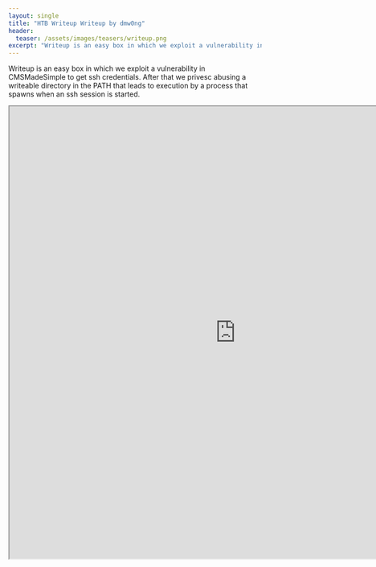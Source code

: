 ```yaml
---
layout: single
title: "HTB Writeup Writeup by dmw0ng"
header:
  teaser: /assets/images/teasers/writeup.png
excerpt: "Writeup is an easy box in which we exploit a vulnerability in CMSMadeSimple to get ssh credentials. After that we privesc abusing a writeable directory in the PATH that leads to execution by a process that spawns when an ssh session is started."
---
```


Writeup is an easy box in which we exploit a vulnerability in CMSMadeSimple to get ssh credentials. After that we privesc abusing a writeable directory in the PATH that leads to execution by a process that spawns when an ssh session is started.

<iframe height="900" src="https://drive.google.com/viewerng/viewer?embedded=true&amp;url=https://birdsarentrealctf.dev/content/dmw0ng/writeup/Hack_the_Box_-_WriteUp.pdf" width="900"></iframe>
